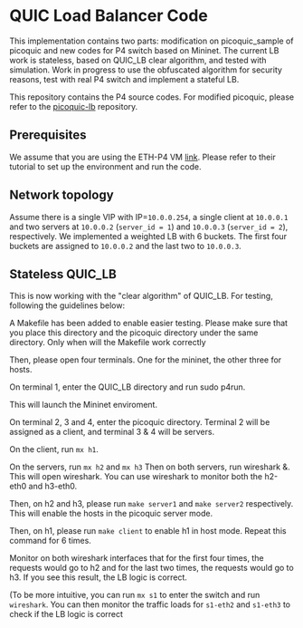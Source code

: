 # QUIC Load Balancer Code
This implementation contains two parts: modification on picoquic_sample of picoquic and new codes for P4 switch based on Mininet. The current LB work is stateless, based on QUIC_LB clear algorithm, and tested with simulation. Work in progress to use the obfuscated algorithm for security reasons, test with real P4 switch and implement a stateful LB.

This repository contains the P4 source codes. For modified picoquic, please refer to the [picoquic-lb](https://github.com/cheetahlb/picoquic-lb) repository.

## Prerequisites

We assume that you are using the ETH-P4 VM [link](https://github.com/nsg-ethz/p4-learning). Please refer to their tutorial to set up the environment and run the code. 

## Network topology

Assume there is a single VIP with IP=`10.0.0.254`, a single client at `10.0.0.1` and two servers at `10.0.0.2` (`server_id = 1`) and `10.0.0.3` (`server_id = 2`), respectively. We implemented a weighted LB with 6 buckets. The first four buckets are assigned to `10.0.0.2` and the last two to `10.0.0.3`.


## Stateless QUIC_LB

This is now working with the "clear algorithm" of QUIC_LB. For testing, following the guidelines below:

A Makefile has been added to enable easier testing. Please make sure that you place this directory and the picoquic directory under the same directory. Only when will the Makefile work correctly

Then, please open four terminals. One for the mininet, the other three for hosts.

On terminal 1, enter the QUIC_LB directory and run sudo p4run.

This will launch the Mininet enviroment.

On terminal 2, 3 and 4, enter the picoquic directory. Terminal 2 will be assigned as a client, and terminal 3 & 4 will be servers.

On the client, run 
`mx h1`.

On the servers, run 
`mx h2` and `mx h3`
Then on both servers, run wireshark &. This will open wireshark. You can use wireshark to monitor both the h2-eth0 and h3-eth0.

Then, on h2 and h3, please run 
`make server1` and `make server2`
respectively. This will enable the hosts in the picoquic server mode.

Then, on h1, please run 
`make client`
to enable h1 in host mode. Repeat this command for 6 times.

Monitor on both wireshark interfaces that for the first four times, the requests would go to h2 and for the last two times, the requests would go to h3. If you see this result, the LB logic is correct.

(To be more intuitive, you can run `mx s1` to enter the switch and run `wireshark`. You can then monitor the traffic loads for `s1-eth2` and `s1-eth3` to check if the LB logic is correct

